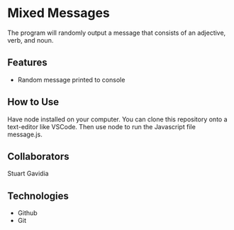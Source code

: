 # Mixed Messages
The program will randomly output a message that consists of an adjective, verb, and noun.

## Features
+ Random message printed to console

## How to Use
Have node installed on your computer. You can clone this repository onto a text-editor like VSCode.
Then use node to run the Javascript file message.js.

## Collaborators
Stuart Gavidia

## Technologies
+ Github
+ Git
